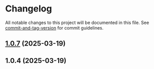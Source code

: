 # Changelog

All notable changes to this project will be documented in this file. See [commit-and-tag-version](https://github.com/absolute-version/commit-and-tag-version) for commit guidelines.

## [1.0.7](https://github.com/unlocomqx/url-notes/compare/v1.0.6...v1.0.7) (2025-03-19)

## 1.0.4 (2025-03-19)

